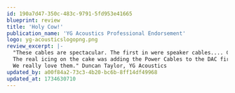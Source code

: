 ```yaml
---
id: 190a7d47-350c-483c-9791-5fd953e41665
blueprint: review
title: 'Holy Cow!'
publication_name: 'YG Acoustics Professional Endorsement'
logo: yg-acousticslogopng.png
review_excerpt: |-
  "These cables are spectacular. The first in were speaker cables.... Compared to the Cardas (Clear Beyond) in our room, I noticed the "s" sounds in recordings sound more lifelike.... Bass was the same, maybe a little better.... But when I added the XLRs, everything got way more pinpoint precise, the soundstage became well defined throughout and grew, and the bass became thunderous--to the extent that I had to drop the subwoofer volume and bass EQ contour. Wow!
  The real icing on the cake was adding the Power Cables to the DAC first and then the Innuous Statement streamer: just incredible...especially the server cable. Instant layers and depth and vibrant emotion. Wow!
  We really love them." Duncan Taylor, YG Acoustics
updated_by: a00f84a2-73c3-4b20-bc6b-8ff14df49968
updated_at: 1734630710
---
```

